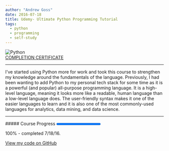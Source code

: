 ```yaml
---
author: "Andrew Goss"
date: 2016-07-18
title: Udemy- Ultimate Python Programming Tutorial
tags:
  - python
  - programming
  - self-study
---
```

![Python](/img/post/python.png "Python")<br>
<a href="https://www.udemy.com/certificate/UC-H1VZZXZV" target="_blank">COMPLETION CERTIFICATE</a>
<hr>
I've started using Python more for work and took this course to strengthen my knowledge around the fundamentals of the language. Previously, I had been wanting to add Python to my personal tech stack for some time as it is a powerful (and popular) all-purpose programming language. It is a high-level language, meaning it looks more like a readable, human language than a low-level language does. The user-friendly syntax makes it one of the easier languages to learn and it is also one of the most commonly-used languages for analytics, data mining, and data science. 
<hr>
##### Course Progress
<progress max="1.0" value="1.0"></progress>

100% - completed 7/18/16.

<a href="https://github.com/andrewrgoss/udemy-ultimate-python" class="btn" target="_blank">View my code on GitHub</a><br class="custom">